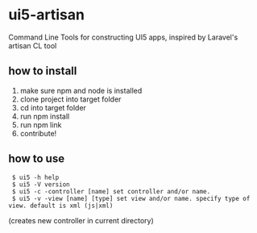 # ui5-artisan
Command Line Tools for constructing UI5 apps, inspired by Laravel's artisan CL tool

## how to install

1. make sure npm and node is installed
2. clone project into target folder
3. cd into target folder
4. run npm install
5. run npm link
6. contribute!

## how to use
```
 $ ui5 -h help
 $ ui5 -V version
 $ ui5 -c -controller [name] set controller and/or name.
 $ ui5 -v -view [name] [type] set view and/or name. specify type of view. default is xml (js|xml)
```
(creates new controller in current directory)
